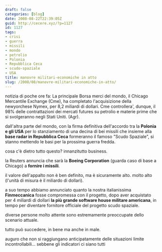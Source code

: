 ```yaml
---
draft: false
categories: [blog]
date: 2008-08-22T22:39:05Z
guid: http://cecere.xyz/?p=1127
id: 1127
tags:
- crisi
- guerra
- missili
- mondo
- petrolio
- Polonia
- Repubblica Ceca
- scudo-spaziale
- USA
title: manovre militari-economiche in atto
slug: /2008/08/manovre-militari-economiche-in-atto/
---
```


notizia di poche ore fa: La principale Borsa merci del mondo, il Chicago Mercantile Exchange (Cme), ha completato l'acquisizione della newyorchese Nymex, per 8,2 miliardi di dollari. Cme controllera', dunque, il 98% delle contrattazioni dei mercati futures su petrolio e materie prime che si svolgeranno negli Stati Uniti. (Agr).

dall'altra parte del mondo, con la firma definitiva dell'accordo tra la **Polonia e gli USA** per lo stanziamento di una decina di bei missili che insieme alla **base radar in Repubblica Ceca** formeranno il famoso "Scudo Spaziale", si stanno mettendo le basi per la prossima guerra fredda.

cosa c'è dietro tutto questo? innanzitutto business.

la Reuters annuncia che sarà la **Boeing Corporation** (guarda caso di base a Chicago) a **fornire i missili**.

il valore dell'appalto non è ben definito, ma è sicuramente alto. molto alto (l'unità di misura è il miliardo di dollari). 

a suo tempo abbiamo annunciato quanto la nostra italianissima **Finmeccanica** fosse compromessa con il progetto, dopo aver acquistato per 4 miliardi di dollari **la più grande software house militare americana**, in tempo per diventare fornitore officiale del progetto scudo spaziale.

diverse persone molto attente sono estremamente preoccupate dello scenario attuale.

tutto può succedere, in bene ma anche in male.

auguro che non si raggiungano anticipatamente delle situazioni limite incontrollabili… sebbene gli indicatori ci siano tutti